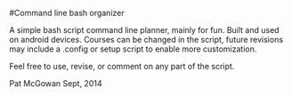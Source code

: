 #Command line bash organizer

A simple bash script command line planner, mainly for fun. Built and used on android devices. Courses can be changed in the script, future revisions may include a .config or setup script to enable more customization.

Feel free to use, revise, or comment on any part of the script.

Pat McGowan
Sept, 2014
